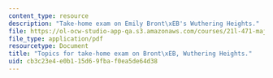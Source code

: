 ```yaml
---
content_type: resource
description: "Take-home exam on Emily Bront\xEB's Wuthering Heights."
file: https://ol-ocw-studio-app-qa.s3.amazonaws.com/courses/21l-471-major-english-novels-spring-2004/cb3c23e4e0b115d69fbaf0ea5de64d38_t_h_exam2bronte.pdf
file_type: application/pdf
resourcetype: Document
title: "Topics for take-home exam on Bront\xEB, Wuthering Heights."
uid: cb3c23e4-e0b1-15d6-9fba-f0ea5de64d38
---
```

